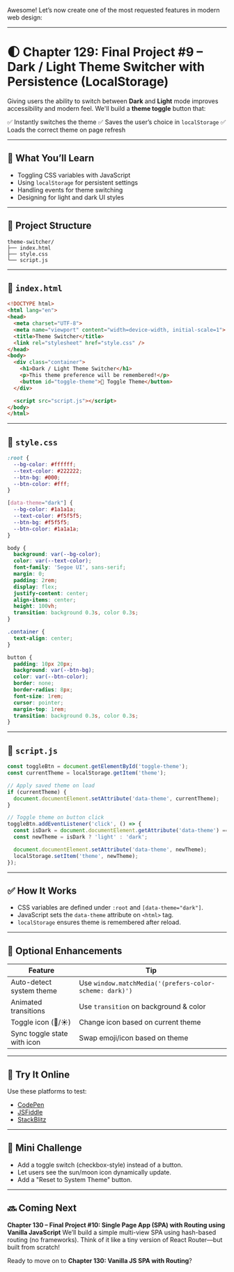Awesome! Let’s now create one of the most requested features in modern web design:

---

# 🌓 **Chapter 129: Final Project #9 – Dark / Light Theme Switcher with Persistence (LocalStorage)**

Giving users the ability to switch between **Dark** and **Light** mode improves accessibility and modern feel. We'll build a **theme toggle** button that:

✅ Instantly switches the theme
✅ Saves the user’s choice in `localStorage`
✅ Loads the correct theme on page refresh

---

## 🎯 What You’ll Learn

* Toggling CSS variables with JavaScript
* Using `localStorage` for persistent settings
* Handling events for theme switching
* Designing for light and dark UI styles

---

## 🧱 Project Structure

```
theme-switcher/
├── index.html
├── style.css
└── script.js
```

---

## 📄 `index.html`

```html
<!DOCTYPE html>
<html lang="en">
<head>
  <meta charset="UTF-8">
  <meta name="viewport" content="width=device-width, initial-scale=1">
  <title>Theme Switcher</title>
  <link rel="stylesheet" href="style.css" />
</head>
<body>
  <div class="container">
    <h1>Dark / Light Theme Switcher</h1>
    <p>This theme preference will be remembered!</p>
    <button id="toggle-theme">🌙 Toggle Theme</button>
  </div>

  <script src="script.js"></script>
</body>
</html>
```

---

## 🎨 `style.css`

```css
:root {
  --bg-color: #ffffff;
  --text-color: #222222;
  --btn-bg: #000;
  --btn-color: #fff;
}

[data-theme="dark"] {
  --bg-color: #1a1a1a;
  --text-color: #f5f5f5;
  --btn-bg: #f5f5f5;
  --btn-color: #1a1a1a;
}

body {
  background: var(--bg-color);
  color: var(--text-color);
  font-family: 'Segoe UI', sans-serif;
  margin: 0;
  padding: 2rem;
  display: flex;
  justify-content: center;
  align-items: center;
  height: 100vh;
  transition: background 0.3s, color 0.3s;
}

.container {
  text-align: center;
}

button {
  padding: 10px 20px;
  background: var(--btn-bg);
  color: var(--btn-color);
  border: none;
  border-radius: 8px;
  font-size: 1rem;
  cursor: pointer;
  margin-top: 1rem;
  transition: background 0.3s, color 0.3s;
}
```

---

## 🧠 `script.js`

```javascript
const toggleBtn = document.getElementById('toggle-theme');
const currentTheme = localStorage.getItem('theme');

// Apply saved theme on load
if (currentTheme) {
  document.documentElement.setAttribute('data-theme', currentTheme);
}

// Toggle theme on button click
toggleBtn.addEventListener('click', () => {
  const isDark = document.documentElement.getAttribute('data-theme') === 'dark';
  const newTheme = isDark ? 'light' : 'dark';

  document.documentElement.setAttribute('data-theme', newTheme);
  localStorage.setItem('theme', newTheme);
});
```

---

## ✅ How It Works

* CSS variables are defined under `:root` and `[data-theme="dark"]`.
* JavaScript sets the `data-theme` attribute on `<html>` tag.
* `localStorage` ensures theme is remembered after reload.

---

## 🔁 Optional Enhancements

| Feature                     | Tip                                                     |
| --------------------------- | ------------------------------------------------------- |
| Auto-detect system theme    | Use `window.matchMedia('(prefers-color-scheme: dark)')` |
| Animated transitions        | Use `transition` on background & color                  |
| Toggle icon (🌙/☀️)         | Change icon based on current theme                      |
| Sync toggle state with icon | Swap emoji/icon based on theme                          |

---

## 🧪 Try It Online

Use these platforms to test:

* [CodePen](https://codepen.io/)
* [JSFiddle](https://jsfiddle.net/)
* [StackBlitz](https://stackblitz.com/)

---

## 🧠 Mini Challenge

* Add a toggle switch (checkbox-style) instead of a button.
* Let users see the sun/moon icon dynamically update.
* Add a "Reset to System Theme" button.

---

## 🔜 Coming Next

**Chapter 130 – Final Project #10: Single Page App (SPA) with Routing using Vanilla JavaScript**
We’ll build a simple multi-view SPA using hash-based routing (no frameworks). Think of it like a tiny version of React Router—but built from scratch!

Ready to move on to **Chapter 130: Vanilla JS SPA with Routing**?
